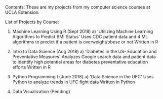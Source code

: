 Contents:  These are my projects from my computer science courses at UCLA Extension.

List of Projects by Course:
  1) Machine Learning Using R (Sept 2018)
    a) 'Utilizing Machine Learning Algorithms to Predict BMI Status'
      Uses CDC patient data and 4 ML algorithms to predict if a patient is overweight/obese or not
      Written in R
    
  2) Intro to Data Science (Aug 2018)
    a) 'Diabetes in the US- Education and Preventative Measures'
      Analyzes Google search data and patient data to identify high potential areas for diabetes preventative education efforts
      Written in R
    
  3) Python Programming I (June 2018)
    a) 'Data Science in the UFC'
      Uses Python to analyze trends in UFC fight data
      Written in Python
  
  4) Data Visualization (Pending)

